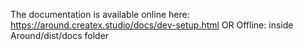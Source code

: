The documentation is available online here:
https://around.createx.studio/docs/dev-setup.html
OR
Offline: inside Around/dist/docs folder